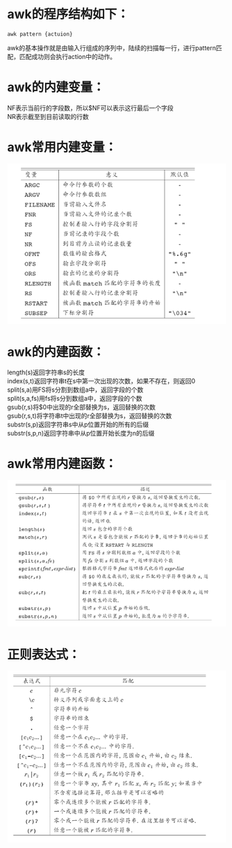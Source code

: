 # awk的程序结构如下：  

```shell
awk pattern {actuion}
```
awk的基本操作就是由输入行组成的序列中，陆续的扫描每一行，进行pattern匹配，匹配成功则会执行action中的动作。<br>
# awk的内建变量：<br>
NF表示当前行的字段数，所以$NF可以表示这行最后一个字段<br>
NR表示截至到目前读取的行数<br>
# awk常用内建变量：<br>
![title](https://raw.githubusercontent.com/liujinxi931204/image/master/gitnote/2020/05/18/1589767002974-1589767002976.png)
# awk的内建函数：<br>
length(s)返回字符串s的长度<br>
index(s,t)返回字符串t在s中第一次出现的次数，如果不存在，则返回0<br>
split(s,a)用FS将s分割到数组a中，返回字段的个数<br>
split(s,a,fs)用fs将s分到数组a中，返回字段的个数<br>
gsub(r,s)将$0中出现的r全部替换为s，返回替换的次数<br>
gsub(r,s,t)将字符串t中出现的r全部替换为s，返回替换的次数<br>
substr(s,p)返回字符串s中从p位置开始的所有的后缀<br>
substr(s,p,n)返回字符串中从p位置开始长度为n的后缀<br>
# awk常用内建函数：<br>
![title](https://raw.githubusercontent.com/liujinxi931204/image/master/gitnote/2020/05/18/1589767124676-1589767124678.png)
# 正则表达式：<br>
![title](https://raw.githubusercontent.com/liujinxi931204/image/master/gitnote/2020/05/18/1589767456222-1589767456225.png)






